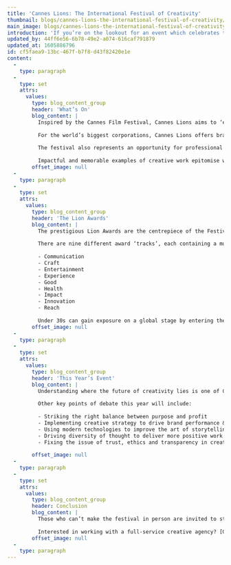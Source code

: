```yaml
---
title: 'Cannes Lions: The International Festival of Creativity'
thumbnail: blogs/cannes-lions-the-international-festival-of-creativity/36-thumbnail-image.jpg
main_image: blogs/cannes-lions-the-international-festival-of-creativity/36-main-image.jpg
introduction: 'If you’re on the lookout for an event which celebrates the very best of what the creative world has to offer, then you’ve come to the right place. Since 1954, aspiring creatives have flocked to the French Riviera to attend the Cannes Lions International Festival of Creativity, which showcases innovative, exciting new ideas and explores their impact on the world.'
updated_by: 44ff6e56-6b78-49e2-a074-616caf791879
updated_at: 1605886796
id: cf5faea9-13bc-467f-b7f8-d43f82420e1e
content:
  -
    type: paragraph
  -
    type: set
    attrs:
      values:
        type: blog_content_group
        header: 'What’s On'
        blog_content: |
          Inspired by the Cannes Film Festival, Cannes Lions aims to ‘explore the value of creativity in branded communications’ by playing host to a series of talks, panels, exhibitions and events, all of which address opportunities and challenges faced by those who work in creative industries.
          
          For the world’s biggest corporations, Cannes Lions offers brand exposure, with hundreds of senior figures attending to share and discuss industry changes. Keynote speakers from the likes of Google, Netflix and Coca-Cola (not to mention a whole host of exciting new start-up organisations) try to reflect on the past year and offer insight into what strategies will succeed in the year ahead.
          
          The festival also represents an opportunity for professional creatives to be seen. Visitors are urged to not just sit back and listen, but network and mix with other attendees. Forming relationships with like-minded visitors, as well as sharing knowledge and strategies, can open doors for a wide range of collaborative projects.
          
          Impactful and memorable examples of creative work epitomise what Cannes Lions is all about – with last year’s festival showcasing more than 30,000 projects from 90 countries, visitors are never short of inspiration.
        offset_image: null
  -
    type: paragraph
  -
    type: set
    attrs:
      values:
        type: blog_content_group
        header: 'The Lion Awards'
        blog_content: |
          The prestigious Lion Awards are the centrepiece of the Festival, providing a chance for creative teams and individuals to really make their mark. To be awarded a Lion is quite an achievement – judges are on the lookout for work that has completely shook the creative world and changed things for the better, with the results to back it up.
          
          There are nine different award ‘tracks’, each containing a multitude of sub-category awards. The main categories are:
          
          - Communication
          - Craft
          - Entertainment
          - Experience
          - Good
          - Health
          - Impact
          - Innovation
          - Reach
          
          Under 30s can gain exposure on a global stage by entering the Young Lions awards, which runs in conjunction with the Cannes Lions School. The School offers custom training and mentorship to promising young talent in order to develop future innovative leaders.
        offset_image: null
  -
    type: paragraph
  -
    type: set
    attrs:
      values:
        type: blog_content_group
        header: 'This Year’s Event'
        blog_content: |
          Understanding where the future of creativity lies is one of Cannes Lions’ key goals. The 2019 festival will give specific focus towards harnessing creative strategies as a force for good, revolving around themes such as inclusiveness, equality, diversity and ethics.
          
          Other key points of debate this year will include:
          
          - Striking the right balance between purpose and profit
          - Implementing creative strategy to drive brand performance & growth
          - Using modern technologies to improve the art of storytelling
          - Driving diversity of thought to deliver more positive work
          - Fixing the issue of trust, ethics and transparency in creative marketing
          
        offset_image: null
  -
    type: paragraph
  -
    type: set
    attrs:
      values:
        type: blog_content_group
        header: Conclusion
        blog_content: |
          Those who can’t make the festival in person are invited to stream the event live with a digital pass. Whether you’re involved in creative industries or not, it’s well worth keeping an eye on the 66th annual Cannes Lions Festival, which takes place on 17-21st June 2019.
          
          Interested in working with a full-service creative agency? [Get in touch with the Think!Creative team today.](/contact)
        offset_image: null
  -
    type: paragraph
---
```

